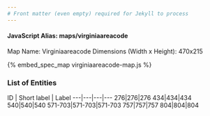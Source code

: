 ```yaml
---
# Front matter (even empty) required for Jekyll to process
---
```


#### JavaScript Alias: maps/virginiaareacode

Map Name: Virginiaareacode
Dimensions (Width x Height): 470x215



{% embed_spec_map virginiaareacode-map.js %}

### List of Entities

ID | Short label | Label
---|---|---|---
276|276|276
434|434|434
540|540|540
571-703|571-703|571-703
757|757|757
804|804|804

